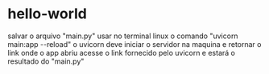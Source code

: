 # hello-world
salvar o arquivo "main.py"
usar no terminal linux o comando "uvicorn main:app --reload"
o uvicorn deve iniciar o servidor na maquina e retornar o link onde o app abriu
acesse o link fornecido pelo uvicorn e estará o resultado do "main.py"
